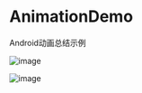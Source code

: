 # AnimationDemo
Android动画总结示例

![image](https://github.com/liuqiangit/AnimationDemo/tree/master/gif/demo.gif)

![image](https://github.com/liuqiangit/AnimationDemo/tree/master/gif/taiyang.gif)
